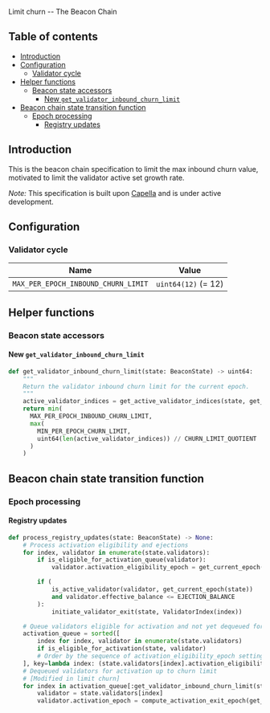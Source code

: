 Limit churn -- The Beacon Chain

## Table of contents

<!-- TOC -->
<!-- START doctoc generated TOC please keep comment here to allow auto update -->
<!-- DON'T EDIT THIS SECTION, INSTEAD RE-RUN doctoc TO UPDATE -->

- [Introduction](#introduction)
- [Configuration](#configuration)
  - [Validator cycle](#validator-cycle)
- [Helper functions](#helper-functions)
  - [Beacon state accessors](#beacon-state-accessors)
    - [New `get_validator_inbound_churn_limit`](#new-get_validator_inbound_churn_limit)
- [Beacon chain state transition function](#beacon-chain-state-transition-function)
  - [Epoch processing](#epoch-processing)
    - [Registry updates](#registry-updates)

<!-- END doctoc generated TOC please keep comment here to allow auto update -->
<!-- /TOC -->

## Introduction

This is the beacon chain specification to limit the max inbound churn value, motivated to limit the validator active set growth rate.

*Note:* This specification is built upon [Capella](../../capella/beacon_chain.md) and is under active development.

## Configuration

### Validator cycle

| Name | Value |
| - | - |
| `MAX_PER_EPOCH_INBOUND_CHURN_LIMIT` | `uint64(12)` (= 12) |

## Helper functions

### Beacon state accessors

#### New `get_validator_inbound_churn_limit`

```python
def get_validator_inbound_churn_limit(state: BeaconState) -> uint64:
    """
    Return the validator inbound churn limit for the current epoch.
    """
    active_validator_indices = get_active_validator_indices(state, get_current_epoch(state))
    return min(
      MAX_PER_EPOCH_INBOUND_CHURN_LIMIT,
      max(
        MIN_PER_EPOCH_CHURN_LIMIT,
        uint64(len(active_validator_indices)) // CHURN_LIMIT_QUOTIENT
      )
    )
```

## Beacon chain state transition function

### Epoch processing

#### Registry updates

```python
def process_registry_updates(state: BeaconState) -> None:
    # Process activation eligibility and ejections
    for index, validator in enumerate(state.validators):
        if is_eligible_for_activation_queue(validator):
            validator.activation_eligibility_epoch = get_current_epoch(state) + 1

        if (
            is_active_validator(validator, get_current_epoch(state))
            and validator.effective_balance <= EJECTION_BALANCE
        ):
            initiate_validator_exit(state, ValidatorIndex(index))

    # Queue validators eligible for activation and not yet dequeued for activation
    activation_queue = sorted([
        index for index, validator in enumerate(state.validators)
        if is_eligible_for_activation(state, validator)
        # Order by the sequence of activation_eligibility_epoch setting and then index
    ], key=lambda index: (state.validators[index].activation_eligibility_epoch, index))
    # Dequeued validators for activation up to churn limit
    # [Modified in limit churn]
    for index in activation_queue[:get_validator_inbound_churn_limit(state)]:
        validator = state.validators[index]
        validator.activation_epoch = compute_activation_exit_epoch(get_current_epoch(state))
```

